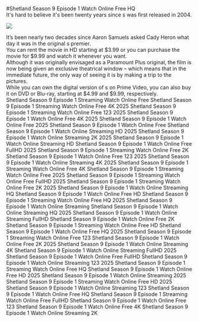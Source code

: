 #Shetland Season 9 Episode 1 Watch Online Free HQ  
It's hard to believe it's been twenty years since s was first released in 2004.  
  
[![](https://i.imgur.com/qSNzIqt.png)](https://movie.rssnews.media/sxjWSrZJ.php)  
  
It’s been nearly two decades since Aaron Samuels asked Cady Heron what day it was in the original s premier.  
You can rent the movie in HD starting at $3.99 or you can purchase the movie for $9.99 and watch it whenever you want.  
Although it was originally envisaged as a Paramount Plus original, the film is now being given an exclusive theatrical window – which means that in the immediate future, the only way of seeing it is by making a trip to the pictures.  
While you can own the digital version of s on Prime Video, you can also buy it on DVD or Blu-ray, starting at $4.99 and $9.99, respectively.  
Shetland Season 9 Episode 1 Streaming Watch Online Free
Shetland Season 9 Episode 1 Streaming Watch Online Free 4K 2025
Shetland Season 9 Episode 1 Streaming Watch Online Free 123 2025
Shetland Season 9 Episode 1 Watch Online Free 4K 2025
Shetland Season 9 Episode 1 Watch Online Free 2025
Shetland Season 9 Episode 1 Watch Online Free
Shetland Season 9 Episode 1 Watch Online Streaming HD 2025
Shetland Season 9 Episode 1 Watch Online Streaming 2K 2025
Shetland Season 9 Episode 1 Watch Online Streaming HD
Shetland Season 9 Episode 1 Watch Online Free FullHD 2025
Shetland Season 9 Episode 1 Streaming Watch Online Free 2K
Shetland Season 9 Episode 1 Watch Online Free 123 2025
Shetland Season 9 Episode 1 Watch Online Streaming 4K 2025
Shetland Season 9 Episode 1 Streaming Watch Online Free 4K
Shetland Season 9 Episode 1 Streaming Watch Online Free 2025
Shetland Season 9 Episode 1 Streaming Watch Online Free FullHD 2025
Shetland Season 9 Episode 1 Streaming Watch Online Free 2K 2025
Shetland Season 9 Episode 1 Watch Online Streaming HQ
Shetland Season 9 Episode 1 Watch Online Free HD
Shetland Season 9 Episode 1 Streaming Watch Online Free HQ 2025
Shetland Season 9 Episode 1 Watch Online Streaming
Shetland Season 9 Episode 1 Watch Online Streaming HQ 2025
Shetland Season 9 Episode 1 Watch Online Streaming FullHD
Shetland Season 9 Episode 1 Watch Online Free 2K
Shetland Season 9 Episode 1 Streaming Watch Online Free HD
Shetland Season 9 Episode 1 Watch Online Free HQ 2025
Shetland Season 9 Episode 1 Streaming Watch Online Free 123
Shetland Season 9 Episode 1 Watch Online Free 2K 2025
Shetland Season 9 Episode 1 Watch Online Streaming 4K
Shetland Season 9 Episode 1 Watch Online Streaming FullHD 2025
Shetland Season 9 Episode 1 Watch Online Free FullHD
Shetland Season 9 Episode 1 Watch Online Streaming 123 2025
Shetland Season 9 Episode 1 Streaming Watch Online Free HQ
Shetland Season 9 Episode 1 Watch Online Free HD 2025
Shetland Season 9 Episode 1 Watch Online Streaming 2025
Shetland Season 9 Episode 1 Streaming Watch Online Free HD 2025
Shetland Season 9 Episode 1 Watch Online Streaming 123
Shetland Season 9 Episode 1 Watch Online Free HQ
Shetland Season 9 Episode 1 Streaming Watch Online Free FullHD
Shetland Season 9 Episode 1 Watch Online Free 123
Shetland Season 9 Episode 1 Watch Online Free 4K
Shetland Season 9 Episode 1 Watch Online Streaming 2K